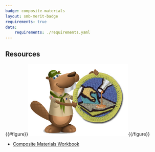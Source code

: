 ```yaml
---
badge: composite-materials
layout: smb-merit-badge
requirements: true
data:
    requirements: ./requirements.yaml
---
```


## Resources

{{#figure}}<img src="composite-materials-bucky.jpg" class="W(100%)" />{{/figure}}
* [Composite Materials Workbook](composite-materials-workbook.pdf)
